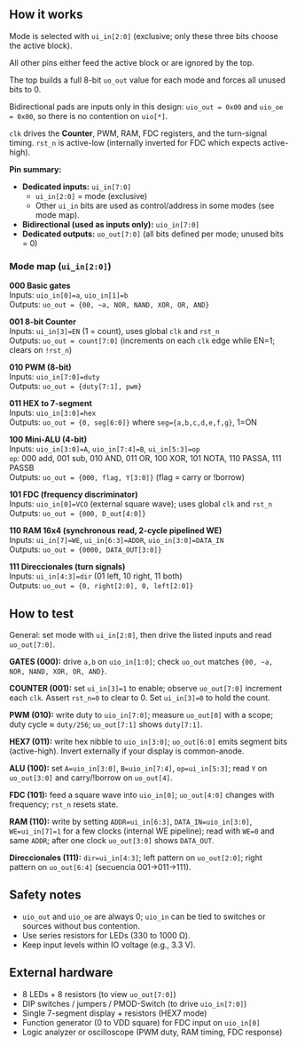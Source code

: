 <!---
This file is used to generate your project datasheet. Please fill in the information below and delete any unused
sections.

You can also include images in this folder and reference them in the markdown. Each image must be less than
512 kb in size, and the combined size of all images must be less than 1 MB.
-->

## How it works

Mode is selected with `ui_in[2:0]` (exclusive; only these three bits choose the active block).

All other pins either feed the active block or are ignored by the top.

The top builds a full 8-bit `uo_out` value for each mode and forces all unused bits to 0.

Bidirectional pads are inputs only in this design: `uio_out = 0x00` and `uio_oe = 0x00`, so there is no contention on `uio[*]`.

`clk` drives the **Counter**, PWM, RAM, FDC registers, and the turn-signal timing. `rst_n` is active-low (internally inverted for FDC which expects active-high).

**Pin summary:**

- **Dedicated inputs:** `ui_in[7:0]`  
  - `ui_in[2:0]` = mode (exclusive)  
  - Other `ui_in` bits are used as control/address in some modes (see mode map).
- **Bidirectional (used as inputs only):** `uio_in[7:0]`
- **Dedicated outputs:** `uo_out[7:0]` (all bits defined per mode; unused bits = 0)

### Mode map (`ui_in[2:0]`)

**000 Basic gates**  
Inputs: `uio_in[0]=a`, `uio_in[1]=b`  
Outputs: `uo_out = {00, ~a, NOR, NAND, XOR, OR, AND}`

**001 8-bit Counter**  
Inputs: `ui_in[3]=EN` (1 = count), uses global `clk` and `rst_n`  
Outputs: `uo_out = count[7:0]` (increments on each `clk` edge while EN=1; clears on `!rst_n`)

**010 PWM (8-bit)**  
Inputs: `uio_in[7:0]=duty`  
Outputs: `uo_out = {duty[7:1], pwm}`

**011 HEX to 7-segment**  
Inputs: `uio_in[3:0]=hex`  
Outputs: `uo_out = {0, seg[6:0]}` where `seg={a,b,c,d,e,f,g}`, 1=ON

**100 Mini-ALU (4-bit)**  
Inputs: `uio_in[3:0]=A`, `uio_in[7:4]=B`, `ui_in[5:3]=op`  
`op`: 000 add, 001 sub, 010 AND, 011 OR, 100 XOR, 101 NOTA, 110 PASSA, 111 PASSB  
Outputs: `uo_out = {000, flag, Y[3:0]}` (flag = carry or !borrow)

**101 FDC (frequency discriminator)**  
Inputs: `uio_in[0]=VCO` (external square wave); uses global `clk` and `rst_n`  
Outputs: `uo_out = {000, D_out[4:0]}`

**110 RAM 16x4 (synchronous read, 2-cycle pipelined WE)**  
Inputs: `ui_in[7]=WE`, `ui_in[6:3]=ADDR`, `uio_in[3:0]=DATA_IN`  
Outputs: `uo_out = {0000, DATA_OUT[3:0]}`

**111 Direccionales (turn signals)**  
Inputs: `ui_in[4:3]=dir` (01 left, 10 right, 11 both)  
Outputs: `uo_out = {0, right[2:0], 0, left[2:0]}`

## How to test

General: set mode with `ui_in[2:0]`, then drive the listed inputs and read `uo_out[7:0]`.

**GATES (000):** drive `a,b` on `uio_in[1:0]`; check `uo_out` matches `{00, ~a, NOR, NAND, XOR, OR, AND}`.

**COUNTER (001):** set `ui_in[3]=1` to enable; observe `uo_out[7:0]` increment each `clk`. Assert `rst_n=0` to clear to 0. Set `ui_in[3]=0` to hold the count.

**PWM (010):** write duty to `uio_in[7:0]`; measure `uo_out[0]` with a scope; duty cycle ≈ `duty/256`; `uo_out[7:1]` shows `duty[7:1]`.

**HEX7 (011):** write hex nibble to `uio_in[3:0]`; `uo_out[6:0]` emits segment bits (active-high). Invert externally if your display is common-anode.

**ALU (100):** set `A=uio_in[3:0]`, `B=uio_in[7:4]`, `op=ui_in[5:3]`; read `Y` on `uo_out[3:0]` and carry/!borrow on `uo_out[4]`.

**FDC (101):** feed a square wave into `uio_in[0]`; `uo_out[4:0]` changes with frequency; `rst_n` resets state.

**RAM (110):** write by setting `ADDR=ui_in[6:3]`, `DATA_IN=uio_in[3:0]`, `WE=ui_in[7]=1` for a few clocks (internal WE pipeline); read with `WE=0` and same `ADDR`; after one clock `uo_out[3:0]` shows `DATA_OUT`.

**Direccionales (111):** `dir=ui_in[4:3]`; left pattern on `uo_out[2:0]`; right pattern on `uo_out[6:4]` (secuencia 001→011→111).

## Safety notes

- `uio_out` and `uio_oe` are always 0; `uio_in` can be tied to switches or sources without bus contention.
- Use series resistors for LEDs (330 to 1000 Ω).
- Keep input levels within IO voltage (e.g., 3.3 V).

## External hardware

- 8 LEDs + 8 resistors (to view `uo_out[7:0]`)
- DIP switches / jumpers / PMOD-Switch (to drive `uio_in[7:0]`)
- Single 7-segment display + resistors (HEX7 mode)
- Function generator (0 to VDD square) for FDC input on `uio_in[0]`
- Logic analyzer or oscilloscope (PWM duty, RAM timing, FDC response)

